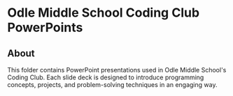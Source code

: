 # Odle Middle School Coding Club PowerPoints

## About
This folder contains PowerPoint presentations used in Odle Middle School's Coding Club. Each slide deck is designed to introduce programming concepts, projects, and problem-solving techniques in an engaging way.



